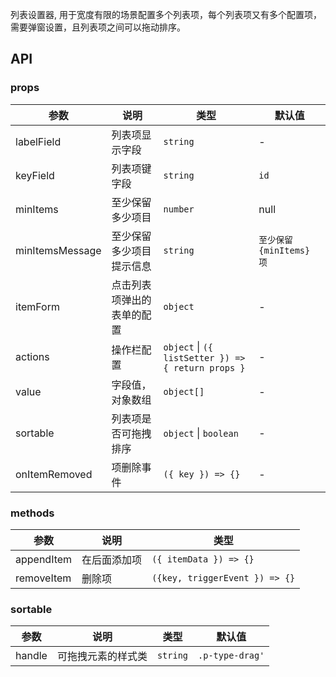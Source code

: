 列表设置器, 用于宽度有限的场景配置多个列表项，每个列表项又有多个配置项，需要弹窗设置，且列表项之间可以拖动排序。

## API

### props

| 参数 | 说明 | 类型 | 默认值 |
| --- | --- | --- | --- |
| labelField | 列表项显示字段 | `string` | - |
| keyField | 列表项键字段 | `string` | `id` |
| minItems | 至少保留多少项目 | `number` | null |
| minItemsMessage | 至少保留多少项目提示信息 | `string` | `至少保留 {minItems} 项` |
| itemForm | 点击列表项弹出的表单的配置 | `object` | - |
| actions | 操作栏配置 | `object` \| `({ listSetter }) => { return props }` | - |
| value | 字段值，对象数组 | `object[]` | - |
| sortable | 列表项是否可拖拽排序 | `object` \| `boolean` | - |
| onItemRemoved | 项删除事件 | `({ key }) => {}` | - |

### methods

| 参数 | 说明 | 类型 |
| --- | --- | --- |
| appendItem | 在后面添加项 | `({ itemData }) => {}` |
| removeItem | 删除项 | `({key, triggerEvent }) => {}` |

### sortable

| 参数 | 说明 | 类型 | 默认值 |
| --- | --- | --- | --- |
| handle | 可拖拽元素的样式类 | `string` | `.p-type-drag'` |